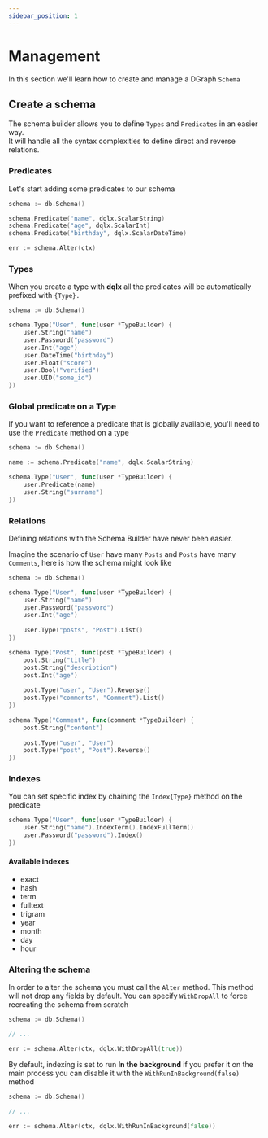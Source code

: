```yaml
---
sidebar_position: 1
---
```


# Management

In this section we'll learn how to create and manage a DGraph `Schema`


## Create a schema

The schema builder allows you to define `Types` and `Predicates` in an  easier way.<br />
It will handle all the syntax complexities to define direct and reverse relations.


### Predicates

Let's start adding some predicates to our schema

```go
schema := db.Schema()

schema.Predicate("name", dqlx.ScalarString)
schema.Predicate("age", dqlx.ScalarInt)
schema.Predicate("birthday", dqlx.ScalarDateTime)

err := schema.Alter(ctx)
```

### Types

When you create a type with **dqlx** all the predicates will be automatically prefixed with `{Type}.`

```go
schema := db.Schema()

schema.Type("User", func(user *TypeBuilder) {
    user.String("name")
    user.Password("password")
    user.Int("age")
    user.DateTime("birthday")
    user.Float("score")
    user.Bool("verified")
    user.UID("some_id")
})
```

### Global predicate on a Type

If you want to reference a predicate that is globally available, you'll need to use the `Predicate` method
on a type

```go
schema := db.Schema()

name := schema.Predicate("name", dqlx.ScalarString)

schema.Type("User", func(user *TypeBuilder) {
    user.Predicate(name)
    user.String("surname")
})
```

### Relations

Defining relations with the Schema Builder have never been easier. 

Imagine the scenario of `User` have many `Posts` and `Posts` have many `Comments`, here is how the schema might look like

```go
schema := db.Schema()

schema.Type("User", func(user *TypeBuilder) {
    user.String("name")
    user.Password("password")
    user.Int("age")
    
    user.Type("posts", "Post").List()
})

schema.Type("Post", func(post *TypeBuilder) {
    post.String("title")
    post.String("description")
    post.Int("age")
    
    post.Type("user", "User").Reverse()
    post.Type("comments", "Comment").List()
})

schema.Type("Comment", func(comment *TypeBuilder) {
    post.String("content")
    
    post.Type("user", "User")
    post.Type("post", "Post").Reverse()
})
```

### Indexes

You can set specific index by chaining the `Index{Type}` method on the predicate

```go
schema.Type("User", func(user *TypeBuilder) {
    user.String("name").IndexTerm().IndexFullTerm()
    user.Password("password").Index()
})
```

#### Available indexes

- exact
- hash
- term
- fulltext
- trigram
- year
- month
- day
- hour

### Altering the schema

In order to alter the schema you must call the `Alter` method. 
This method will not drop any fields by default. You can specify `WithDropAll` to force recreating
the schema from scratch

```go
schema := db.Schema()

// ...

err := schema.Alter(ctx, dqlx.WithDropAll(true))
```

By default, indexing is set to run **In the background** if you prefer it on the main process you can disable it
with the `WithRunInBackground(false)` method

```go
schema := db.Schema()

// ...

err := schema.Alter(ctx, dqlx.WithRunInBackground(false))
```
